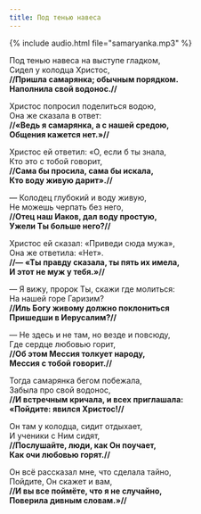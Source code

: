 ```yaml
---
title: Под тенью навеса
---
```

{% include audio.html file="samaryanka.mp3" %}

Под тенью навеса на выступе гладком,  
Сидел у колодца Христос,  
**//Пришла самарянка; обычным порядком.  
Наполнила свой водонос.//**

Христос попросил поделиться водою,  
Она же сказала в ответ:  
**//«Ведь я самарянка, а с нашей средою,  
Общения кажется нет.»//**

Христос ей ответил: «О, если б ты знала,  
Кто это с тобой говорит,  
**//Сама бы просила, сама бы искала,  
Кто воду живую дарит».//**

— Колодец глубокий и воду живую,  
Не можешь черпать без него,  
**//Отец наш Иаков, дал воду простую,  
Ужели Ты больше него?//**

Христос ей сказал: «Приведи сюда мужа»,  
Она же ответила: «Нет».  
**//— «Ты правду сказала, ты пять их имела,  
И этот не муж у тебя.»//**

— Я вижу, пророк Ты, скажи где молиться:  
На нашей горе Гаризим?  
**//Иль Богу живому должно поклониться  
Пришедши в Иерусалим?//**

— Не здесь и не там, но везде и повсюду,  
Где сердце любовью горит,  
**//Об этом Мессия толкует народу,  
Мессия с тобой говорит.//**

Тогда самарянка бегом побежала,  
Забыла про свой водонос,  
**//И встречным кричала, и всех приглашала:  
«Пойдите: явился Христос!//**

Он там у колодца, сидит отдыхает,  
И ученики с Ним сидят,  
**//Послушайте, люди, как Он поучает,  
Как очи любовью горят.//**

Он всё рассказал мне, что сделала тайно,  
Пойдите, Он скажет и вам,  
**//И вы все поймёте, что я не случайно,  
Поверила дивным словам.»//**
